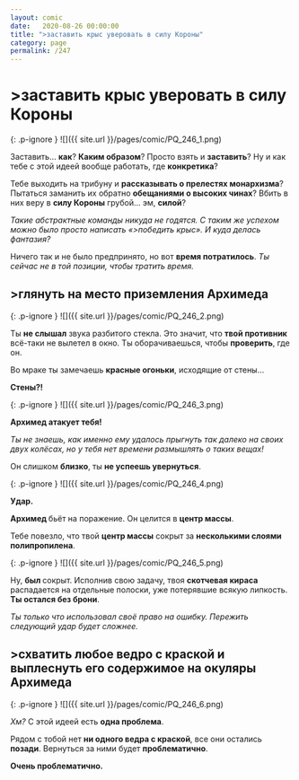 ```yaml
---
layout: comic
date:   2020-08-26 00:00:00 
title: ">заставить крыс уверовать в силу Короны"
category: page
permalink: /247
---
```

# >заставить крыс уверовать в силу Короны

{: .p-ignore }
![]({{ site.url }}/pages/comic/PQ_246_1.png)

Заставить… <strong>как</strong>? <strong>Каким образом</strong>? Просто взять и <strong>заставить</strong>? Ну и как тебе с этой идеей вообще работать, где <strong>конкретика</strong>?

Тебе выходить на трибуну и <strong>рассказывать о прелестях монархизма</strong>? Пытаться заманить их обратно <strong>обещаниями о высоких чинах</strong>? Вбить в них веру в <strong>силу Короны</strong> грубой... эм, <strong>силой</strong>? 

<em>Такие абстрактные команды никуда не годятся. С таким же успехом можно было просто написать «>победить крыс». И куда делась фантазия?</em>

Ничего так и не было предпринято, но вот <strong>время потратилось</strong>.<em> Ты сейчас не в той позиции, чтобы тратить время.</em>

## >глянуть на место приземления Архимеда

{: .p-ignore }
![]({{ site.url }}/pages/comic/PQ_246_2.png)

Ты <strong>не слышал</strong> звука разбитого стекла. Это значит, что <strong>твой противник</strong> всё-таки не вылетел в окно. Ты оборачиваешься, чтобы <strong>проверить</strong>, где он.

Во мраке ты замечаешь <strong>красные огоньки</strong>, исходящие от стены...

<strong>Стены?!</strong>

{: .p-ignore }
![]({{ site.url }}/pages/comic/PQ_246_3.png)

<strong>Архимед атакует тебя!</strong> 

<em>Ты не знаешь, как именно ему удалось прыгнуть так далеко на своих двух колёсах, но у тебя нет времени размышлять о таких вещах!</em>

Он слишком <strong>близко</strong>, ты <strong>не успеешь увернуться</strong>.

{: .p-ignore }
![]({{ site.url }}/pages/comic/PQ_246_4.png)

<strong>Удар.</strong> 

 <strong>Архимед </strong>бьёт на поражение. Он целится в <strong>центр массы</strong>.

Тебе повезло, что твой <strong>центр массы</strong> сокрыт за <strong>несколькими слоями полипропилена</strong>.

{: .p-ignore }
![]({{ site.url }}/pages/comic/PQ_246_5.png)

Ну, <strong>был </strong>сокрыт. Исполнив свою задачу, твоя <strong>скотчевая кираса</strong> распадается на отдельные полоски, уже потерявшие всякую липкость. <strong>Ты остался без брони</strong>.

<em>Ты только что использовал своё право на ошибку. Пережить следующий удар будет сложнее.</em>

## >схватить любое ведро с краской и выплеснуть его содержимое на окуляры Архимеда

{: .p-ignore }
![]({{ site.url }}/pages/comic/PQ_246_6.png)

<em>Хм?</em> С этой идеей есть <strong>одна проблема</strong>.

Рядом с тобой нет <strong>ни одного ведра с краской</strong>, все они остались <strong>позади</strong>. Вернуться за ними будет <strong>проблематично</strong>. 

<strong>Очень проблематично.</strong>

